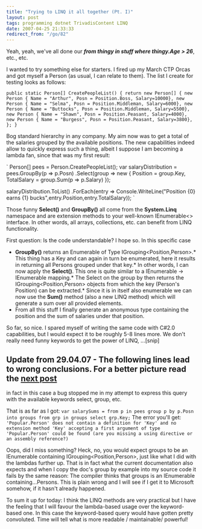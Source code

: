 ```yaml
---
title: "Trying to LINQ it all together (Pt. I)"
layout: post
tags: programming dotnet TrivadisContent LINQ
date: 2007-04-25 21:33:33
redirect_from: "/go/82"
---
```


Yeah, yeah, we've all done our **_from thingy in stuff where thingy.Age > 26_**, etc., etc.

I wanted to try something else for starters. I fired up my March CTP Orcas and got myself a Person (as usual, I can relate to them). The list I create for testing looks as follows:

`
    public static Person[] CreatePeopleList() {
      return new Person[] {
        new Person { Name = "Arthur", Posn = Position.Boss, Salary=10000},
        new Person { Name = "Selma", Posn = Position.Middleman, Salary=6000},
        new Person { Name = "Buttocks", Posn = Position.Middleman, Salary=5500},
        new Person { Name = "Shawn", Posn = Position.Peasant, Salary=4000},
        new Person { Name = "Burgess", Posn = Position.Peasant, Salary=3800},
      };
    }
`

Bog standard hierarchy in any company. My aim now was to get a total of the salaries grouped by the available positions. The new capabilities indeed allow to quickly express such a thing, albeit I suppose I am becoming a lambda fan, since that was my first result:

`
  Person[] pees = Person.CreatePeopleList();
  var salaryDistribution =
  pees.GroupBy(p => p.Posn)
    .Select(group => 
              new { 
                Position = group.Key, 
                TotalSalary = group.Sum(p => p.Salary) 
              });

  salaryDistribution.ToList()
    .ForEach(entry => 
               Console.WriteLine("Position {0} earns {1} bucks",entry.Position,entry.TotalSalary));
`

Those funny **Select()** and **GroupBy()** all come from the **System.Linq** namespace and are extension methods to your well-known IEnumerable&lt;&gt; interface. In other words, all arrays, collections, etc. can benefit from LINQ functionality.

First question: Is the code understandable? I hope so. In this specific case 

*   **GroupBy()** returns an Enumerable of Type IGrouping&lt;Position,Person&gt;.*   This thing has a Key and can again in turn be enumerated, here it results in returning all Persons grouped under that key.*   In other words, I can now apply the **Select()**. This one is quite similar to a IEnumerable -> IEnumerable mapping.*   The Select on the group by then returns the IGrouping&lt;Position,Person&gt; objects from which the key (Person's Position) can be extracted.*   Since it is in itself also enumerable we can now use the **Sum()** method (also a new LINQ method) which will generate a sum over all provided elements.
*   From all this stuff I finally generate an anonymous type containing the position and the sum of salaries under that position.
<p>So far, so nice. I spared myself of writing the same code with C#2.0 capabilities, but I would expect it to be roughly  5-8 lines more. We don't really need funny keywords to get the power of LINQ, ...[snip]

## Update from 29.04.07 - The following lines lead to wrong conclusions. For a better picture read the [next post](?q=node/116)

 in fact in this case a bug stopped me in my attempt to express this query with the available keywords select, group, etc.

That is as far as I got:
`
          var salarySums =
            from p in pees
            group p by p.Posn into groups
            from grp in groups
            select grp.Key;
`
The error you'll get:
`
'Popular.Person' does not contain a definition for 'Key' and no extension method 'Key' accepting a first argument of type 'Popular.Person' could be found (are you missing a using directive or an assembly reference?)
`

Oops, did I miss something? Heck, no, you would expect groups to be an IEnumerable containing IGrouping<Position,Person>, just like what I did with the lambdas further up. That is in fact what the current documentation also expects and when I copy the doc's group by example into my source code it fails by the same reason: The compiler thinks that groups is an IEnumerable containing...Persons. This is plain wrong and I will see if I get it to Microsoft somehow, if it hasn't already happened.

To sum it up for today: I think the LINQ methods are very practical but I have the feeling that I will favour the lambda-based usage over the keyword-based one. In this case the keyword-based query would have gotten pretty convoluted. Time will tell what is more readable / maintainable/ powerful!

</p>